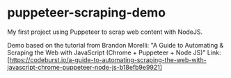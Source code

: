 # puppeteer-scraping-demo
My first project using Puppeteer to scrap web content with NodeJS.

Demo based on the tutorial from Brandon Morelli: "A Guide to Automating & Scraping the Web with JavaScript (Chrome + Puppeteer + Node JS)"
Link: [https://codeburst.io/a-guide-to-automating-scraping-the-web-with-javascript-chrome-puppeteer-node-js-b18efb9e9921]